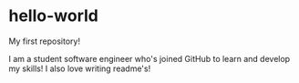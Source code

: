 # hello-world

My first repository!

I am a student software engineer who's joined GitHub to learn and develop my skills! I also love writing readme's!
